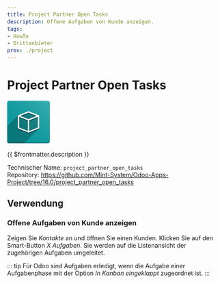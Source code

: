 ```yaml
---
title: Project Partner Open Tasks
description: Offene Aufgaben von Kunde anzeigen.
tags:
- HowTo
- Drittanbieter
prev: ./project
---
```

# Project Partner Open Tasks
![icon_oms_box](assets/icon_oms_box.png)

{{ $frontmatter.description }}

Technischer Name: `project_partner_open_tasks`\
Repository: <https://github.com/Mint-System/Odoo-Apps-Project/tree/16.0/project_partner_open_tasks>

## Verwendung

### Offene Aufgaben von Kunde anzeigen

Zeigen Sie *Kontakte* an und öffnen Sie einen Kunden. Klicken Sie auf den Smart-Button *X Aufgaben*. Sie werden auf die Listenansicht der zugehörigen Aufgaben umgeleitet.


::: tip
Für Odoo sind Aufgaben erledigt, wenn die Aufgabe einer Aufgabenphase mit der Option *In Kanban eingeklappt* zugeordnet ist.
:::
